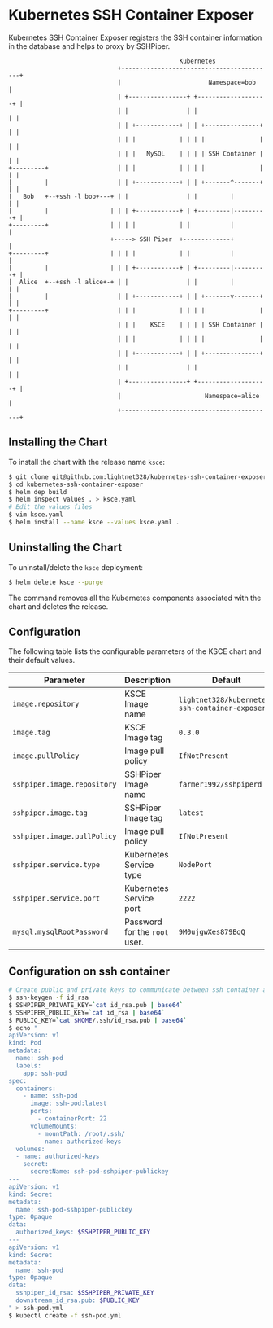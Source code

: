 # Kubernetes SSH Container Exposer

Kubernetes SSH Container Exposer registers the SSH container information in the database and helps to proxy by SSHPiper.

```
                                               Kubernetes
                              +------------------------------------------+
                              |                        Namespace=bob     |
                              | +----------------+ +-------------------+ |
                              | |                | |                   | |
                              | | +------------+ | | +---------------+ | |
                              | | |            | | | |               | | |
                              | | |   MySQL    | | | | SSH Container | | |
+---------+                   | | |            | | | |               | | |
|         |                   | | +------------+ | | +-------^-------+ | |
|   Bob   +--+ssh -l bob+---+ | |                | |         |         | |
|         |                 | | | +------------+ | +---------|---------+ |
+---------+                 | | | |            | |           |           |
                            +-----> SSH Piper  +-------------+           |
+---------+                 | | | |            | |           |           |
|         |                 | | | +------------+ | +---------|---------+ |
|  Alice  +--+ssh -l alice+-+ | |                | |         |         | |
|         |                   | | +------------+ | | +-------v-------+ | |
+---------+                   | | |            | | | |               | | |
                              | | |    KSCE    | | | | SSH Container | | |
                              | | |            | | | |               | | |
                              | | +------------+ | | +---------------+ | |
                              | |                | |                   | |
                              | +----------------+ +-------------------+ |
                              |                       Namespace=alice    |
                              +------------------------------------------+
```

## Installing the Chart

To install the chart with the release name `ksce`:

```bash
$ git clone git@github.com:lightnet328/kubernetes-ssh-container-exposer.git
$ cd kubernetes-ssh-container-exposer
$ helm dep build
$ helm inspect values . > ksce.yaml
# Edit the values files
$ vim ksce.yaml
$ helm install --name ksce --values ksce.yaml .
```

## Uninstalling the Chart

To uninstall/delete the `ksce` deployment:

```bash
$ helm delete ksce --purge
```

The command removes all the Kubernetes components associated with the chart and deletes the release.

## Configuration

The following table lists the configurable parameters of the KSCE chart and their default values.

| Parameter                   | Description                   | Default                                        |
| --------------------------- | ----------------------------- | ---------------------------------------------- |
| `image.repository`          | KSCE Image name               | `lightnet328/kubernetes-ssh-container-exposer` |
| `image.tag`                 | KSCE Image tag                | `0.3.0`                                        |
| `image.pullPolicy`          | Image pull policy             | `IfNotPresent`                                 |
| `sshpiper.image.repository` | SSHPiper Image name           | `farmer1992/sshpiperd`                         |
| `sshpiper.image.tag`        | SSHPiper Image tag            | `latest`                                       |
| `sshpiper.image.pullPolicy` | Image pull policy             | `IfNotPresent`                                 |
| `sshpiper.service.type`     | Kubernetes Service type       | `NodePort`                                     |
| `sshpiper.service.port`     | Kubernetes Service port       | `2222`                                         |
| `mysql.mysqlRootPassword`   | Password for the `root` user. | `9M0ujgwXes879BqQ`                             |

## Configuration on ssh container

```bash
# Create public and private keys to communicate between ssh container and sshpiper
$ ssh-keygen -f id_rsa
$ SSHPIPER_PRIVATE_KEY=`cat id_rsa.pub | base64`
$ SSHPIPER_PUBLIC_KEY=`cat id_rsa | base64`
$ PUBLIC_KEY=`cat $HOME/.ssh/id_rsa.pub | base64`
$ echo "
apiVersion: v1
kind: Pod
metadata:
  name: ssh-pod
  labels:
    app: ssh-pod
spec:
  containers:
    - name: ssh-pod
      image: ssh-pod:latest
      ports:
        - containerPort: 22
      volumeMounts:
        - mountPath: /root/.ssh/
          name: authorized-keys
  volumes:
  - name: authorized-keys
    secret:
      secretName: ssh-pod-sshpiper-publickey
---
apiVersion: v1
kind: Secret
metadata:
  name: ssh-pod-sshpiper-publickey
type: Opaque
data:
  authorized_keys: $SSHPIPER_PUBLIC_KEY
---
apiVersion: v1
kind: Secret
metadata:
  name: ssh-pod
type: Opaque
data:
  sshpiper_id_rsa: $SSHPIPER_PRIVATE_KEY
  downstream_id_rsa.pub: $PUBLIC_KEY
" > ssh-pod.yml
$ kubectl create -f ssh-pod.yml
```